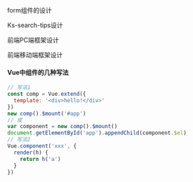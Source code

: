 form组件的设计



Ks-search-tips设计



前端PC端框架设计



前端移动端框架设计



#### Vue中组件的几种写法

```js
// 写法1
const comp = Vue.extend({
  template: '<div>hello!</div>'
})
new comp().$mount('#app')
// 或
var component = new comp().$mount()
document.getElementById('app').appendChild(component.$el)
// 写法2
Vue.component('xxx', {
  render(h) {
    return h('a')
  }
})
```

